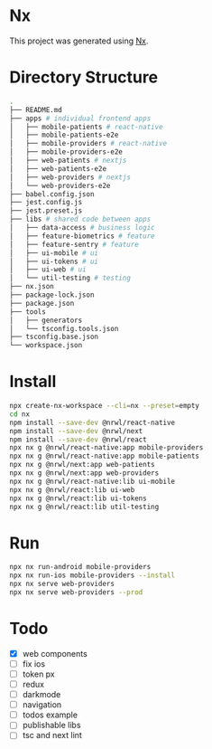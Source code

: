 # Nx

This project was generated using [Nx](https://nx.dev).

# Directory Structure 

```sh
.
├── README.md
├── apps # individual frontend apps
│   ├── mobile-patients # react-native
│   ├── mobile-patients-e2e
│   ├── mobile-providers # react-native
│   ├── mobile-providers-e2e
│   ├── web-patients # nextjs
│   ├── web-patients-e2e 
│   ├── web-providers # nextjs
│   └── web-providers-e2e
├── babel.config.json
├── jest.config.js
├── jest.preset.js
├── libs # shared code between apps
│   ├── data-access # business logic
│   ├── feature-biometrics # feature
│   ├── feature-sentry # feature
│   ├── ui-mobile # ui
│   ├── ui-tokens # ui
│   ├── ui-web # ui 
│   └── util-testing # testing
├── nx.json
├── package-lock.json
├── package.json
├── tools
│   ├── generators
│   └── tsconfig.tools.json
├── tsconfig.base.json
└── workspace.json
```

# Install

```sh
npx create-nx-workspace --cli=nx --preset=empty
cd nx
npm install --save-dev @nrwl/react-native
npm install --save-dev @nrwl/next
npm install --save-dev @nrwl/react
npx nx g @nrwl/react-native:app mobile-providers
npx nx g @nrwl/react-native:app mobile-patients
npx nx g @nrwl/next:app web-patients
npx nx g @nrwl/next:app web-providers
npx nx g @nrwl/react-native:lib ui-mobile
npx nx g @nrwl/react:lib ui-web
npx nx g @nrwl/react:lib ui-tokens
npx nx g @nrwl/react:lib util-testing
```

# Run

```sh
npx nx run-android mobile-providers
npx nx run-ios mobile-providers --install
npx nx serve web-providers
npx nx serve web-providers --prod
```

# Todo

- [x] web components
- [ ] fix ios
- [ ] token px
- [ ] redux
- [ ] darkmode
- [ ] navigation
- [ ] todos example
- [ ] publishable libs
- [ ] tsc and next lint
